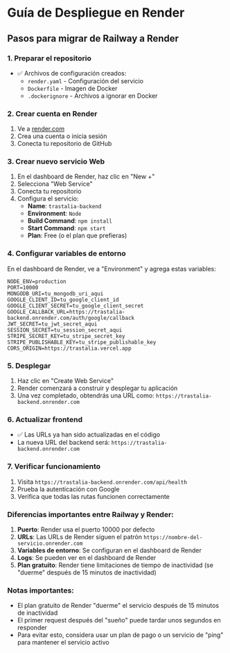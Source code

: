 # Guía de Despliegue en Render

## Pasos para migrar de Railway a Render

### 1. Preparar el repositorio
- ✅ Archivos de configuración creados:
  - `render.yaml` - Configuración del servicio
  - `Dockerfile` - Imagen de Docker
  - `.dockerignore` - Archivos a ignorar en Docker

### 2. Crear cuenta en Render
1. Ve a [render.com](https://render.com)
2. Crea una cuenta o inicia sesión
3. Conecta tu repositorio de GitHub

### 3. Crear nuevo servicio Web
1. En el dashboard de Render, haz clic en "New +"
2. Selecciona "Web Service"
3. Conecta tu repositorio
4. Configura el servicio:
   - **Name**: `trastalia-backend`
   - **Environment**: `Node`
   - **Build Command**: `npm install`
   - **Start Command**: `npm start`
   - **Plan**: Free (o el plan que prefieras)

### 4. Configurar variables de entorno
En el dashboard de Render, ve a "Environment" y agrega estas variables:

```
NODE_ENV=production
PORT=10000
MONGODB_URI=tu_mongodb_uri_aqui
GOOGLE_CLIENT_ID=tu_google_client_id
GOOGLE_CLIENT_SECRET=tu_google_client_secret
GOOGLE_CALLBACK_URL=https://trastalia-backend.onrender.com/auth/google/callback
JWT_SECRET=tu_jwt_secret_aqui
SESSION_SECRET=tu_session_secret_aqui
STRIPE_SECRET_KEY=tu_stripe_secret_key
STRIPE_PUBLISHABLE_KEY=tu_stripe_publishable_key
CORS_ORIGIN=https://trastalia.vercel.app
```

### 5. Desplegar
1. Haz clic en "Create Web Service"
2. Render comenzará a construir y desplegar tu aplicación
3. Una vez completado, obtendrás una URL como: `https://trastalia-backend.onrender.com`

### 6. Actualizar frontend
- ✅ Las URLs ya han sido actualizadas en el código
- La nueva URL del backend será: `https://trastalia-backend.onrender.com`

### 7. Verificar funcionamiento
1. Visita `https://trastalia-backend.onrender.com/api/health`
2. Prueba la autenticación con Google
3. Verifica que todas las rutas funcionen correctamente

### Diferencias importantes entre Railway y Render:

1. **Puerto**: Render usa el puerto 10000 por defecto
2. **URLs**: Las URLs de Render siguen el patrón `https://nombre-del-servicio.onrender.com`
3. **Variables de entorno**: Se configuran en el dashboard de Render
4. **Logs**: Se pueden ver en el dashboard de Render
5. **Plan gratuito**: Render tiene limitaciones de tiempo de inactividad (se "duerme" después de 15 minutos de inactividad)

### Notas importantes:
- El plan gratuito de Render "duerme" el servicio después de 15 minutos de inactividad
- El primer request después del "sueño" puede tardar unos segundos en responder
- Para evitar esto, considera usar un plan de pago o un servicio de "ping" para mantener el servicio activo
